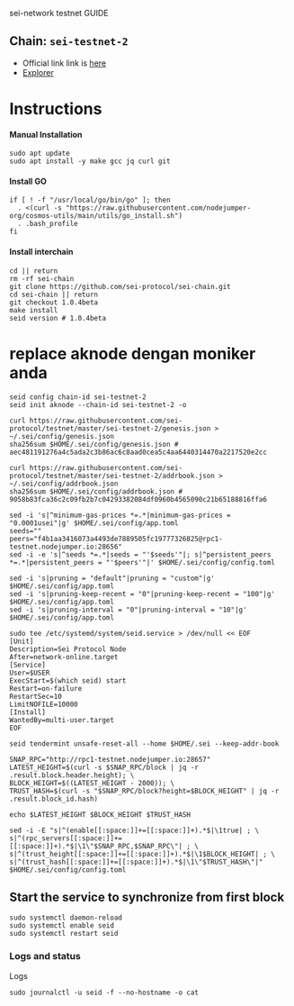 
sei-network testnet GUIDE


## Chain: `sei-testnet-2`
- Official link link is [here](https://github.com/ingenuity-build/testnets/tree/main/killerqueen/kqcosmos-1)
- [Explorer](https://testnet.explorer.testnet.run/kqcosmos-1)
# Instructions
#### Manual Installation
```
sudo apt update
sudo apt install -y make gcc jq curl git
```
#### Install GO
```
if [ ! -f "/usr/local/go/bin/go" ]; then
  . <(curl -s "https://raw.githubusercontent.com/nodejumper-org/cosmos-utils/main/utils/go_install.sh")
  . .bash_profile
fi
```
#### Install **interchain**
```
cd || return
rm -rf sei-chain
git clone https://github.com/sei-protocol/sei-chain.git
cd sei-chain || return
git checkout 1.0.4beta
make install
seid version # 1.0.4beta
```
# replace aknode dengan moniker anda
```
seid config chain-id sei-testnet-2
seid init aknode --chain-id sei-testnet-2 -o
```
```
curl https://raw.githubusercontent.com/sei-protocol/testnet/master/sei-testnet-2/genesis.json > ~/.sei/config/genesis.json
sha256sum $HOME/.sei/config/genesis.json # aec481191276a4c5ada2c3b86ac6c8aad0cea5c4aa6440314470a2217520e2cc
```
```
curl https://raw.githubusercontent.com/sei-protocol/testnet/master/sei-testnet-2/addrbook.json > ~/.sei/config/addrbook.json
sha256sum $HOME/.sei/config/addrbook.json # 9058b83fca36c2c09fb2b7c04293382084df0960b4565090c21b65188816ffa6
```
```
sed -i 's|^minimum-gas-prices *=.*|minimum-gas-prices = "0.0001usei"|g' $HOME/.sei/config/app.toml
seeds=""
peers="f4b1aa3416073a4493de7889505fc19777326825@rpc1-testnet.nodejumper.io:28656"
sed -i -e 's|^seeds *=.*|seeds = "'$seeds'"|; s|^persistent_peers *=.*|persistent_peers = "'$peers'"|' $HOME/.sei/config/config.toml
```
```
sed -i 's|pruning = "default"|pruning = "custom"|g' $HOME/.sei/config/app.toml
sed -i 's|pruning-keep-recent = "0"|pruning-keep-recent = "100"|g' $HOME/.sei/config/app.toml
sed -i 's|pruning-interval = "0"|pruning-interval = "10"|g' $HOME/.sei/config/app.toml
```
```
sudo tee /etc/systemd/system/seid.service > /dev/null << EOF
[Unit]
Description=Sei Protocol Node
After=network-online.target
[Service]
User=$USER
ExecStart=$(which seid) start
Restart=on-failure
RestartSec=10
LimitNOFILE=10000
[Install]
WantedBy=multi-user.target
EOF
```
```
seid tendermint unsafe-reset-all --home $HOME/.sei --keep-addr-book
```
```
SNAP_RPC="http://rpc1-testnet.nodejumper.io:28657"
LATEST_HEIGHT=$(curl -s $SNAP_RPC/block | jq -r .result.block.header.height); \
BLOCK_HEIGHT=$((LATEST_HEIGHT - 2000)); \
TRUST_HASH=$(curl -s "$SNAP_RPC/block?height=$BLOCK_HEIGHT" | jq -r .result.block_id.hash)
```

```
echo $LATEST_HEIGHT $BLOCK_HEIGHT $TRUST_HASH
```


```
sed -i -E "s|^(enable[[:space:]]+=[[:space:]]+).*$|\1true| ; \
s|^(rpc_servers[[:space:]]+=[[:space:]]+).*$|\1\"$SNAP_RPC,$SNAP_RPC\"| ; \
s|^(trust_height[[:space:]]+=[[:space:]]+).*$|\1$BLOCK_HEIGHT| ; \
s|^(trust_hash[[:space:]]+=[[:space:]]+).*$|\1\"$TRUST_HASH\"|" $HOME/.sei/config/config.toml
```
## Start the service to synchronize from first block
```
sudo systemctl daemon-reload
sudo systemctl enable seid
sudo systemctl restart seid
```
### Logs and status
Logs
```
sudo journalctl -u seid -f --no-hostname -o cat
```
